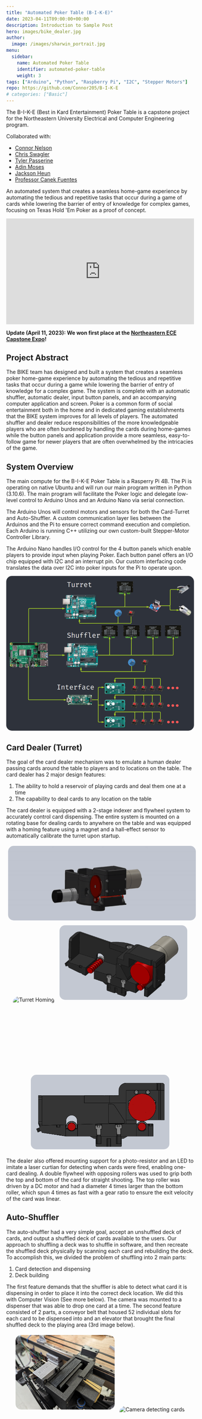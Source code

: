 ```yaml
---
title: "Automated Poker Table (B-I-K-E)"
date: 2023-04-11T09:00:00+00:00
description: Introduction to Sample Post
hero: images/bike_dealer.jpg
author:
  image: /images/sharwin_portrait.jpg
menu:
  sidebar:
    name: Automated Poker Table
    identifier: automated-poker-table
    weight: 3
tags: ["Arduino", "Python", "Raspberry Pi", "I2C", "Stepper Motors"]
repo: https://github.com/Connor205/B-I-K-E
# categories: ["Basic"]
---
```

The B-I-K-E (Best in Kard Entertainment) Poker Table is a capstone project for the Northeastern University Electrical and Computer Engineering program. 


Collaborated with:
- [Connor Nelson](https://connornelson.info/)
- [Chris Swagler](https://www.linkedin.com/in/christopher-swagler/)
- [Tyler Passerine](https://www.linkedin.com/in/tyler-passerine-7ab51a1a2/)
- [Adin Moses](https://www.linkedin.com/in/adin-moses/)
- [Jackson Heun](https://www.linkedin.com/in/jack-heun-07b90017a/)
- [Professor Canek Fuentes](https://www.linkedin.com/in/canek-fuentes-79373711/)

An automated system that creates a seamless home-game experience by automating the tedious and repetitive tasks that occur during a game of cards while lowering the barrier of entry of knowledge for complex games, focusing on Texas Hold 'Em Poker as a proof of concept.

<div style="position: relative; width: 100%; padding-top: 56.25%; margin: auto;">
  <iframe
    src="https://www.youtube.com/embed/PsuNezDvL1I"
    style="position: absolute; top: 0; left: 0; width: 100%; height: 100%;"
    frameborder="0"
    allow="accelerometer; autoplay; clipboard-write; encrypted-media; gyroscope; picture-in-picture"
    allowfullscreen>
  </iframe>
</div>


**Update (April 11, 2023): We won first place at the [Northeastern ECE Capstone Expo](https://coe.northeastern.edu/news/teams-share-top-honors-in-electrical-and-computer-engineering-capstone-presentations/)!**

## Project Abstract
The BIKE team has designed and built a system that creates a seamless poker home-game experience by automating the tedious and repetitive tasks that occur during a game while lowering the barrier of entry of knowledge for a complex game. The system is complete with an automatic shuffler, automatic dealer, input button panels, and an accompanying computer application and screen. Poker is a common form of social entertainment both in the home and in dedicated gaming establishments that the BIKE system improves for all levels of players. The automated shuffler and dealer reduce responsibilities of the more knowledgeable players who are often burdened by handling the cards during home-games while the button panels and application provide a more seamless, easy-to-follow game for newer players that are often overwhelmed by the intricacies of the game.

## System Overview
The main compute for the B-I-K-E Poker Table is a Rasperry Pi 4B. The Pi is operating on native Ubuntu and will run our main program written in Python (3.10.6). The main program will facilitate the Poker logic and delegate low-level control to Arduino Unos and an Arduino Nano via serial connection.

The Arduino Unos will control motors and sensors for both the Card-Turret and Auto-Shuffler. A custom communication layer lies between the Arduinos and the Pi to ensure correct command execution and completion. Each Arduino is running C++ utilizing our own custom-built Stepper-Motor Controller Library.

The Arduino Nano handles I/O control for the 4 button panels which enable players to provide input when playing Poker. Each button panel offers an I/O chip equipped with I2C and an interrupt pin. Our custom interfacing code translates the data over I2C into poker inputs for the Pi to operate upon.

<div align="center">
    <img src="system_overview.png" alt="System Overview" style="border-radius: 15px;">
</div>

## Card Dealer (Turret)
The goal of the card dealer mechanism was to emulate a human dealer passing cards around the table to players and to locations on the table. The card dealer has 2 major design features:

1. The ability to hold a reservoir of playing cards and deal them one at a time
2. The capability to deal cards to any location on the table

The card dealer is equipped with a 2-stage indexer and flywheel system to accurately control card dispensing. The entire system is mounted on a rotating base for dealing cards to anywhere on the table and was equipped with a homing feature using a magnet and a hall-effect sensor to automatically calibrate the turret upon startup.

<div align="center">
  <img src="TurretAssemblyv5.gif" alt="Card Dealer" style="border-radius: 15px; display: inline-block; margin: 5px; height: 200px;">
  <img src="TurretHoming.gif" alt="Turret Homing" style="border-radius: 15px; display: inline-block; margin: 5px; height: 200px;">
  <img src="TurretCrossSection.png" alt="Cross section of Card Dealer" style="border-radius: 15px; display: inline-block; margin: 5px; height: 200px;">
  <img src="TurretSideView.png" alt="Cross section side view" style="border-radius: 15px; display: inline-block; margin: 5px; height: 200px;">
</div>

The dealer also offered mounting support for a photo-resistor and an LED to imitate a laser curtian for detecting when cards were fired, enabling one-card dealing. A double flywheel with opposing rollers was used to grip both the top and bottom of the card for straight shooting. The top roller was driven by a DC motor and had a diameter 4 times larger than the bottom roller, which spun 4 times as fast with a gear ratio to ensure the exit velocity of the card was linear.

## Auto-Shuffler
The auto-shuffler had a very simple goal, accept an unshuffled deck of cards, and output a shuffled deck of cards available to the users. Our approach to shuffling a deck was to shuffle in software, and then recreate the shuffled deck physically by scanning each card and rebuilding the deck. To accomplish this, we divided the problem of shuffling into 2 main parts:

1. Card detection and dispensing
2. Deck building

The first feature demands that the shuffler is able to detect what card it is dispensing in order to place it into the correct deck location. We did this with Computer Vision (See more below). The camera was mounted to a dispenser that was able to drop one card at a time. The second feature consisted of 2 parts, a conveyor belt that housed 52 individual slots for each card to be dispensed into and an elevator that brought the final shuffled deck to the playing area (3rd image below).

<div align="center">
  <img src="auto_shuffler.jpg" alt="Auto Shuffler" style="border-radius: 15px; display: inline-block; margin: 5px; height: 200px;">
  <img src="auto_shuffler_camera.gif" alt="Camera detecting cards" style="border-radius: 15px; display: inline-block; margin: 5px; height: 200px;">
  <img src="elevator.jpg" alt="Elevator" style="border-radius: 15px; display: inline-block; margin: 5px; height: 200px;">
</div>

### Computer Vision
As part of the shuffler and overall software system we needed the ability to know the order that the deck was in before it was dealt. We added a camera onto the dispenser part of the shuffler. This allowed us to take a photo of each card before it was dispensed into its assigned slot. First a image processing suite runs in order to isolate the suit and the rank of the card into separate images by rotating and cropping them. They were then resized to 100x100 pixels and a neural network is then used in order to classify each one independently. This information is then passed into the user interface so that we can display it on screen. We used a standard CNN with a combination of convolution layers, maxpool layers and fully connected layers with a total parameter count of: 1,208,356. The suit CNN and the rank CNN were the same, just trained on different datasets. We trained each model for 20 epochs. We were able to successfully classify cards 98.7% of the time using our fully trained models.

## Project Conclusion
By automating many of the tasks required of players during the average home game as well as simplifying the flow of the game for new players, BIKE provides an improved home game experience for card game enthusiasts and beginners alike. The market research and user feedback taken while working on this project shows that the BIKE system is a valid proof of concept and indicates a potential market for this sort of high-end card game accessory amongst home game hosts and game store owners. The BIKE system shows the feasibility of a connected real-time system of mechatronics, firmware, software, and game visualization, which come together to create a seamless experience for all levels of players.